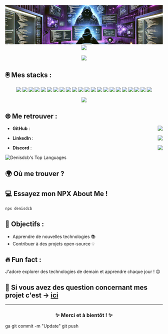 <div align="center">
  <img src="https://raw.githubusercontent.com/Denisdcb/Denisdcb/refs/heads/main/assets/banner2.webp">
  <img src ="https://komarev.com/ghpvc/?username=Denisdcb&color=blueviolet&abbreviated=true">
</div>
<p align="center">
  <img src="https://readme-typing-svg.herokuapp.com?font=DynaPuff&size=23&letterSpacing=0.1rem&duration=4000&pause=1000&color=B33FE0F9&background=FFFFFF00&center=true&vCenter=true&multiline=true&repeat=false&width=435&height=80&lines=Hello%2C+I'm+Denis...;...Fullstack+Web+Developer" />
</p>

## 🖲️ Mes stacks :
  <p align="center">
    <img src="https://img.shields.io/badge/HTML5-E34F26?style=for-the-badge&logo=html5&logoColor=white" />
    <img src="https://img.shields.io/badge/CSS3-1572B6?style=for-the-badge&logo=css3&logoColor=white" />
    <img src="https://img.shields.io/badge/JavaScript-F7DF1E?style=for-the-badge&logo=javascript&logoColor=white" />
    <img src="https://img.shields.io/badge/TypeScript-8FA5FC?style=for-the-badge&logo=typescript&logoColor=white" />
    <img src="https://img.shields.io/badge/PHP-777BB4?style=for-the-badge&logo=php&logoColor=white" />
    <img src="https://img.shields.io/badge/MySQL-4479A1?style=for-the-badge&logo=mysql&logoColor=white" />
    <img src="https://img.shields.io/badge/Angular-E23237?style=for-the-badge&logo=angular&logoColor=white" />
    <img src="https://img.shields.io/badge/React-61DAFB?style=for-the-badge&logo=react&logoColor=black" />
    <img src="https://img.shields.io/badge/Symfony-000000?style=for-the-badge&logo=symfony&logoColor=white" />
    <img src="https://img.shields.io/badge/Node.js-339933?style=for-the-badge&logo=node.js&logoColor=white" />
    <img src="https://img.shields.io/badge/Git-F05032?style=for-the-badge&logo=git&logoColor=white" />
    <img src="https://img.shields.io/badge/Docker-2496ED?style=for-the-badge&logo=docker&logoColor=white" />
    <img src="https://img.shields.io/badge/VS%20Code-007ACC?style=for-the-badge&logo=v&logoColor=white" />
    <img src="https://img.shields.io/badge/Linux-FCC624?style=for-the-badge&logo=linux&logoColor=black" />
    <img src="https://img.shields.io/badge/Windows-0078D4?style=for-the-badge&logo=webtrees&logoColor=white" />
    <img src="https://img.shields.io/badge/VMware-607078?style=for-the-badge&logo=vmware&logoColor=white" />
    <img src="https://img.shields.io/badge/TailwindCSS-76b3fc?style=for-the-badge&logo=tailwindcss&logoColor=white" />
    <img src="https://img.shields.io/badge/Bootstrap-0964d2?style=for-the-badge&logo=bootstrap&logoColor=white" />
    <img src="https://img.shields.io/badge/Figma-fcc42c?style=for-the-badge&logo=figma&logoColor=white" />
    <img src="https://img.shields.io/badge/AdobeXD-e470fe?style=for-the-badge&logo=astra&logoColor=white" />
    <img src="https://img.shields.io/badge/AdobePhotoshop-4b68f7?style=for-the-badge&logo=astra&logoColor=white" />
    <img src="https://img.shields.io/badge/Wordpress-5e5e5f?style=for-the-badge&logo=wordpress&logoColor=white" />
  </p>
  <p align="center">
    <img src="https://github-readme-stats.vercel.app/api/top-langs/?username=Denisdcb&theme=midnight-purple&show_icons=true&hide_border=true&layout=compact">
  </p>

## 🌐 Me retrouver :

  - **GitHub** : [<img align="right" src="https://img.shields.io/badge/Mes_Repos-2C2C2C?style=for-the-badge&logo=github&logoColor=white" />](https://github.com/Denisdcb?tab=repositories)
  
  - **LinkedIn** : [<img align="right" src="https://img.shields.io/badge/Visiter_mon_profil-3390FF?style=for-the-badge&logo=linkedin&logoColor=white" />](https://linkedin.com/in/denisdcb)
    
  - **Discord** : <img align="right" src="https://img.shields.io/badge/Discord%20%3A%20ghosthacker89-A51FFC?style=for-the-badge&logo=discord&logoColor=white" />


![Denisdcb's Top Languages](https://github-readme-stats.vercel.app/api/top-langs/?username=Denisdcb&theme=midnight-purple&show_icons=true&hide_border=false&layout=compact)

## 🌍 Où me trouver ?


## 💻 Essayez mon NPX About Me !

```bash
npx denisdcb
```

## 🎯 Objectifs :
- Apprendre de nouvelles technologies 📚
- Contribuer à des projets open-source 💡

## 🔥 Fun fact :
J'adore explorer des technologies de demain et apprendre chaque jour ! 😊

## 💬 Si vous avez des question concernant mes projet c'est -> [ici](https://github.com/Denisdcb/Denisdcb/issues)
</p>

<hr>
<h3 align="center">✨ Merci et à bientôt ! ✨</h3>
ga
git commit -m "Update"
git push
